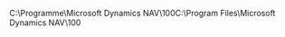 <span data-ttu-id="fc2a7-101">C:\\Programme\\Microsoft Dynamics NAV\\100</span><span class="sxs-lookup"><span data-stu-id="fc2a7-101">C:\\Program Files\\Microsoft Dynamics NAV\\100</span></span>